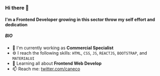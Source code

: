 ### Hi there 👋

#### I'm a Frontend Developer growing in this sector throw my self effort and dedication

##### BIO

- 🏢 I'm currently working as **Commercial Specialist**
- ⚙️ I reach the following skills: `HTML`, `CSS`, `JS`, `REACTJS`, `BOOTSTRAP`, and `MATERIALUI`
- 🌱 Learning all about **Frontend Web Develop**
- 📫 Reach me: [twitter.com/caneco](https://twitter.com/ca)

